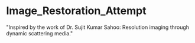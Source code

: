 # Image_Restoration_Attempt
"Inspired by the work of Dr. Sujit Kumar Sahoo: Resolution imaging through dynamic scattering media."
